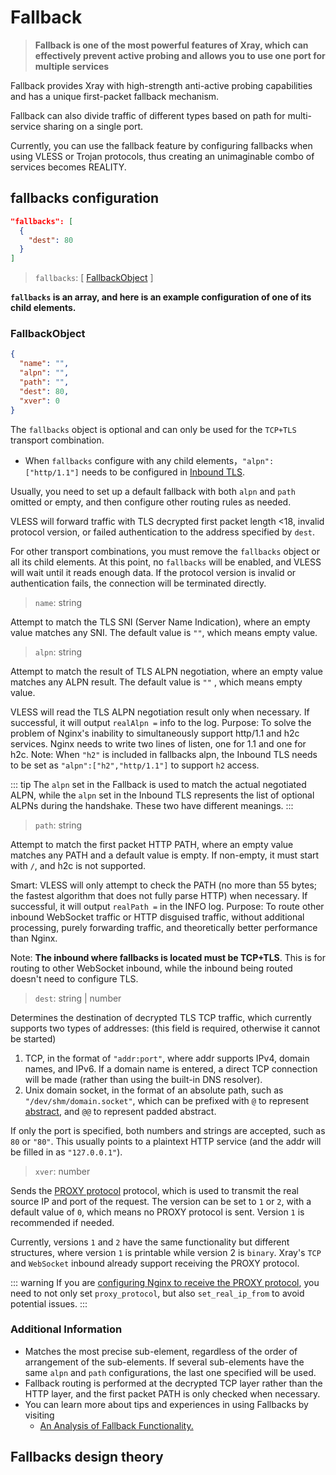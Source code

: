 # Fallback

> **Fallback is one of the most powerful features of Xray, which can effectively
> prevent active probing and allows you to use one port for multiple services**

Fallback provides Xray with high-strength anti-active probing capabilities and
has a unique first-packet fallback mechanism.

Fallback can also divide traffic of different types based on path for
multi-service sharing on a single port.

Currently, you can use the fallback feature by configuring fallbacks when using
VLESS or Trojan protocols, thus creating an unimaginable combo of services
becomes REALITY.

## fallbacks configuration

```json
"fallbacks": [
  {
    "dest": 80
  }
]
```

> `fallbacks`: \[ [FallbackObject](#fallbackobject) \]

**`fallbacks` is an array, and here is an example configuration of one of its
child elements.**

### FallbackObject

```json
{
  "name": "",
  "alpn": "",
  "path": "",
  "dest": 80,
  "xver": 0
}
```

The `fallbacks` object is optional and can only be used for the `TCP+TLS`
transport combination.

- When `fallbacks` configure with any child elements，`"alpn":["http/1.1"]`
  needs to be configured in [Inbound TLS](../transport.md#tlsobject).

Usually, you need to set up a default fallback with both `alpn` and `path`
omitted or empty, and then configure other routing rules as needed.

VLESS will forward traffic with TLS decrypted first packet length <18, invalid
protocol version, or failed authentication to the address specified by `dest`.

For other transport combinations, you must remove the `fallbacks` object or all
its child elements. At this point, no `fallbacks` will be enabled, and VLESS
will wait until it reads enough data. If the protocol version is invalid or
authentication fails, the connection will be terminated directly.

> `name`: string

Attempt to match the TLS SNI (Server Name Indication), where an empty value
matches any SNI. The default value is `""`, which means empty value.

> `alpn`: string

Attempt to match the result of TLS ALPN negotiation, where an empty value
matches any ALPN result. The default value is `""` , which means empty value.

VLESS will read the TLS ALPN negotiation result only when necessary. If
successful, it will output `realAlpn =` info to the log. Purpose: To solve the
problem of Nginx's inability to simultaneously support http/1.1 and h2c
services. Nginx needs to write two lines of listen, one for 1.1 and one for h2c.
Note: When `"h2"` is included in fallbacks alpn, the Inbound TLS needs to be set
as `"alpn":["h2","http/1.1"]` to support `h2` access.

::: tip The `alpn` set in the Fallback is used to match the actual negotiated
ALPN, while the `alpn` set in the Inbound TLS represents the list of optional
ALPNs during the handshake. These two have different meanings. :::

> `path`: string

Attempt to match the first packet HTTP PATH, where an empty value matches any
PATH and a default value is empty. If non-empty, it must start with `/`, and h2c
is not supported.

Smart: VLESS will only attempt to check the PATH (no more than 55 bytes; the
fastest algorithm that does not fully parse HTTP) when necessary. If successful,
it will output `realPath =` in the INFO log. Purpose: To route other inbound
WebSocket traffic or HTTP disguised traffic, without additional processing,
purely forwarding traffic, and theoretically better performance than Nginx.

Note: **The inbound where fallbacks is located must be TCP+TLS**. This is for
routing to other WebSocket inbound, while the inbound being routed doesn't need
to configure TLS.

> `dest`: string | number

Determines the destination of decrypted TLS TCP traffic, which currently
supports two types of addresses: (this field is required, otherwise it cannot be
started)

1. TCP, in the format of `"addr:port"`, where addr supports IPv4, domain names,
   and IPv6. If a domain name is entered, a direct TCP connection will be made
   (rather than using the built-in DNS resolver).
2. Unix domain socket, in the format of an absolute path, such as
   `"/dev/shm/domain.socket"`, which can be prefixed with `@` to represent
   [abstract](https://www.man7.org/linux/man-pages/man7/unix.7.html), and `@@`
   to represent padded abstract.

If only the port is specified, both numbers and strings are accepted, such as
`80` or `"80"`. This usually points to a plaintext HTTP service (and the addr
will be filled in as `"127.0.0.1"`).

> `xver`: number

Sends the
[PROXY protocol](https://www.haproxy.org/download/2.2/doc/proxy-protocol.txt)
protocol, which is used to transmit the real source IP and port of the request.
The version can be set to `1` or `2`, with a default value of `0`, which means
no PROXY protocol is sent. Version `1` is recommended if needed.

Currently, versions `1` and `2` have the same functionality but different
structures, where version `1` is printable while version 2 is `binary`. Xray's
`TCP` and `WebSocket` inbound already support receiving the PROXY protocol.

::: warning If you are
[configuring Nginx to receive the PROXY protocol](https://docs.nginx.com/nginx/admin-guide/load-balancer/using-proxy-protocol/#configuring-nginx-to-accept-the-proxy-protocol),
you need to not only set `proxy_protocol`, but also `set_real_ip_from` to avoid
potential issues. :::

### Additional Information

- Matches the most precise sub-element, regardless of the order of arrangement
  of the sub-elements. If several sub-elements have the same `alpn` and `path`
  configurations, the last one specified will be used.
- Fallback routing is performed at the decrypted TCP layer rather than the HTTP
  layer, and the first packet PATH is only checked when necessary.
- You can learn more about tips and experiences in using Fallbacks by visiting
  - [An Analysis of Fallback Functionality.](../../document/level-1/fallbacks-lv1)

## Fallbacks design theory <Badge text="WIP" type="warning"/>
